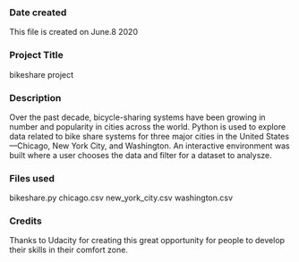 ### Date created
This file is created on June.8 2020

### Project Title
bikeshare project

### Description
Over the past decade, bicycle-sharing systems have been growing in number and popularity in cities across the world. Python is used to explore data related to bike share systems for three major cities in the United States—Chicago, New York City, and Washington. An interactive environment was built where a user chooses the data and filter for a dataset to analysze. 

### Files used
bikeshare.py
chicago.csv
new_york_city.csv
washington.csv

### Credits
Thanks to Udacity for creating this great opportunity for people to develop their skills in their comfort zone.
